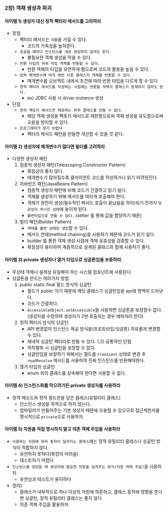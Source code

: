 ### 2장) 객채 생성과 파괴
#### 아이템 1) 생성자 대신 정적 팩터리 메서드를 고려하라
- 장점
  - 팩터리 메서드는 `이름`을 가질 수 있다. 
    - 코드의 가독성을 높혀준다.
  - `호출될 때마다 인스턴스를 새로 생성하지 않아도 된다.`
    - 불필요한 객체 생성을 막을 수 있다. 
  - `반환 타입의 하위 타입 객체를 반환할 수 있다.` 
    - 반환 객체의 타입을 유연하게 함으로써 코드의 활용을 높일 수 있다.
  - `입력 매개변수에 따라 매번 다른 클래스의 객체를 반환할 수 있다.` 
     - 매개변수를 오브젝트 내에서 조건에 따라 반환 타입을 다르게 할 수 있다.
  - `정적 팩터리 메서드를 작성하는 시점에는 반환할 객체의 클래스가 존재하지 않아도 된다.`
    - ex) JDBC 사용 시 driver instance 생성
- 단점 
  - `정적 팩토리 메서드만 제공하는 하위 클래스를 만들 수 없다.`
    - 해당 객체 생성을 팩토리 메서드로 제한함으로써 객체 생성을 유도함으로써 오용을 방지할 수 있다. 
  - `프로그래머가 찾기 어렵다`
    - 팩터리 메서드 패턴을 만들면 개선할 수 있을 것 같다.
 
  
#### 아이템 2) 생성자에 매개변수가 많다면 빌더를 고려하라
- 다양한 생성자 패턴 
   1) 점층적 생성자 패턴(Telescoping Constructor Pattern)
       - 확장성이 좋지 않다.
       - 매개변수가 많아질수록 클라이언트 코드를 작성하거나 읽기 어려워진다.
   2) 자바빈즈 패턴(JavaBeans Pattern)
       - 점층적 생성자 패턴에 비해 코드가 간결하고 읽기 쉽다.
       - 객체를 생성하기 위해 메서드를 여러개 호출해야 한다.
       - 객체가 완전히 생성(필수적인 메서드 호출이 끝났음을 의미)되기 전까지 `일관성이 무너진 상태`에 놓이게 된다.
       - `불변타입으로 만들 수 없다.` (setter 를 통해 값을 할당하기 때문)
   3) 빌더 패턴(Builder Pattern)
       - `객체를 불변 상태로 생성`할 수 있다.
       - 메서드 연쇄(method chaining)을 사용하기 때문에 코드가 읽기 쉽다.
       - builder 를 통한 객체 생성 시점에 객체 유효성을 검증할 수 있다.
       - 확장성이 용이하여 계층적으로 설계된 클래스와 함께 사용하기 좋다.
 

#### 아이템 3) private 생성자나 열거 타입으로 싱글톤임을 보증하라.
- 무상태 객체나 설계상 유일해야 하는 시스템 컴포넌트에 사용된다.
- 싱글톤을 만드는 여러가지 방법
   1) public static final 필드 방식의 싱글턴
       - 필드가 public 이기 때문에 해당 클래스가 싱글턴임을 api에 명백히 드러낸다.
       - 코드가 간결하다.
       - `AccessibleObject.setAccessible`을 사용하면 싱글톤을 보장할수 없다. (생성자를 수정하여 생성자가 2번 호출되는 경우 예외처리 한다)
   2) 정적 팩터리 방식의 싱글턴
       - API 변경없이 인스턴스 제공 방식을(프로토타입/싱글톤) 자유롭게 변경할 수 있다. 
       - 제네릭 싱글턴 팩터리로 만들 수 있다.
   1,2) 공통적인 단점 
       - 역직렬화 시 싱글턴을 보장할 수 없다.
       - 싱글턴임을 보장하기 위해서는 필드를 `transient` 상태로 변경 후 `readResolve` 메서드를 사용하여 진짜 인스턴스를 반환해야한다.
   3) 열거 타입의 싱글턴 
       - enum 외의 클래스를 상속해야 한다면 사용할 수 없다. 

#### 아이템 4) 인스턴스화를 막으려거든 private 생성자를 사용하라
- 정적 메소드와 정적 필드만을 담은 클래스(유틸리티 클래스)
  - 인스턴스 생성을 목적으로 하지 않는다.
  - 컴파일러가 만들어주는 기본 생성자 때문에 오용할 수 있으므로 접근제한자를 명시적으로 `private`으로 사용하자.

#### 아이템 5) 자원을 직접 명시하지 말고 의존 객체 주입을 사용하라
- `사용하는 자원에 따라 동작이 달라지는 클래스`에는 정적 유틸리티 클래스나 싱글턴 방식이 적합하지 않다.
  - 유연하지 못하다(확장의 어려움)
  - 테스트하기 어렵다
- `인스턴스를 생성할 때 생성자에 필요한 자원을 넘겨주는 방식(의존 객체 주입)`을 사용하자.
  - 유연성과 테스트가 용이하다
- 정리) 
  - 클래스가 내부적으로 하나 이상의 자원에 의존하고, 클래스 동작에 영향을 준다면 싱글턴, 정적 유틸리티 클래스는 좋지 않다.
  - 의존 객체 주입을 활용하자.
 
